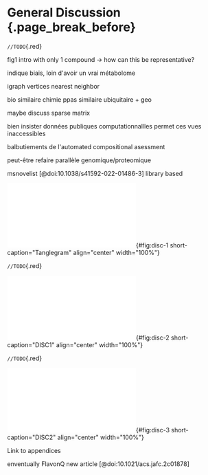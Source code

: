 # General Discussion {.page_break_before}

`//TODO`{.red}

fig1 intro with only 1 compound -> how can this be representative?

indique biais, loin d'avoir un vrai métabolome

igraph vertices nearest neighbor

bio similaire chimie ppas similaire ubiquitaire + geo

maybe discuss sparse matrix

bien insister données publiques computationnallles permet ces vues inaccessibles

balbutiements de l'automated compositional asessment

peut-être refaire parallèle genomique/proteomique

msnovelist [@doi:10.1038/s41592-022-01486-3] library based

![**Tanglegram.** TODO](images/tanglegram_lotus_top50.pdf "disc-1"){#fig:disc-1 short-caption="Tanglegram" align="center" width="100%"}

`//TODO`{.red}

![**DISC1.** TODO](images/histogram_Swertia_grouped.pdf "disc-2"){#fig:disc-2 short-caption="DISC1" align="center" width="100%"}

`//TODO`{.red}

![**DISC2.** TODO](images/tree_full.pdf "disc-3"){#fig:disc-3 short-caption="DISC2" align="center" width="100%"}

Link to appendices

enventually FlavonQ new article [@doi:10.1021/acs.jafc.2c01878]